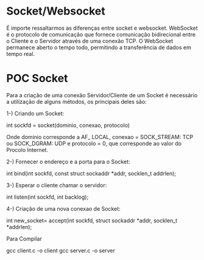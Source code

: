 # Socket/Websocket

É importe ressaltarmos as diferenças entre socket e websocket.
WebSocket é o protocolo de comunicação que fornece comunicação bidirecional entre o Cliente e o Servidor através de uma conexão TCP. O WebSocket permanece aberto o tempo todo, permitindo a transferência de dados em tempo real. 

# POC Socket

Para a criação de uma conexão Servidor/Cliente de um Socket é necessário a utilização de alguns métodos, os principais deles são:

1-) Criando um Socket:

int sockfd = socket(dominio, conexao, protocolo)

Onde dominio corresponde a AF_ LOCAL, conexao = SOCK_STREAM: TCP ou SOCK_DGRAM: UDP e protocolo = 0, que corresponde ao valor do Procolo Internet.


2-) Fornecer o endereço e a porta para o Socket:

int bind(int sockfd, const struct sockaddr *addr, socklen_t addrlen);


3-) Esperar o cliente chamar o servidor:

int listen(int sockfd, int backlog);


4-) Criação de uma nova conexao de Socket:

int new_socket= accept(int sockfd, struct sockaddr *addr, socklen_t *addrlen);


Para Compilar

gcc client.c -o client
gcc server.c -o server

